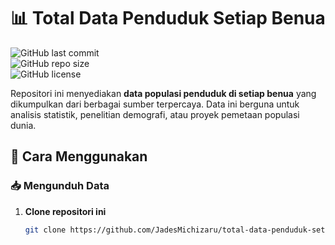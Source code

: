 # 📊 Total Data Penduduk Setiap Benua  

![GitHub last commit](https://img.shields.io/github/last-commit/JadesMichizaru/total-data-penduduk-setiap-benua?style=flat-square)  
![GitHub repo size](https://img.shields.io/github/repo-size/JadesMichizaru/total-data-penduduk-setiap-benua?style=flat-square)  
![GitHub license](https://img.shields.io/github/license/JadesMichizaru/total-data-penduduk-setiap-benua?style=flat-square)  

Repositori ini menyediakan **data populasi penduduk di setiap benua** yang dikumpulkan dari berbagai sumber terpercaya. Data ini berguna untuk analisis statistik, penelitian demografi, atau proyek pemetaan populasi dunia.  

## 📌 Cara Menggunakan  

### 📥 Mengunduh Data  
1. **Clone repositori ini**  
   ```bash
   git clone https://github.com/JadesMichizaru/total-data-penduduk-setiap-benua.git
